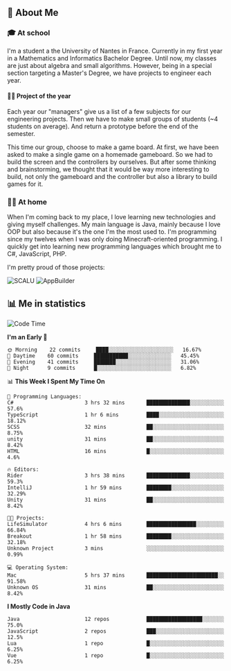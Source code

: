 ## 👀 About Me

### 🎓 At school

I'm a student a the University of Nantes in France. Currently in my first year in a Mathematics and Informatics Bachelor Degree. Until now, my classes are just about algebra and small algorithms. However, being in a special section targeting a Master's Degree, we have projects to engineer each year. 

#### 🔧🔬 Project of the year

Each year our "managers" give us a list of a few subjects for our engineering projects. Then we have to make small groups of students (~4 students on average). And return a prototype before the end of the semester.

This time our group, choose to make a game board. At first, we have been asked to make a single game on a homemade gameboard. So we had to build the screen and the controllers by ourselves. 
But after some thinking and brainstorming, we thought that it would be way more interesting to build, not only the gameboard and the controller but also a library to build games for it.

### 👨‍💻 At home

When I'm coming back to my place, I love learning new technologies and giving myself challenges. My main language is Java, mainly because I love OOP but also because it's the one I'm the most used to. I'm programming since my twelves when I was only doing Minecraft-oriented programming.  I quickly get into learning new programming languages which brought me to C#, JavaScript, PHP. 

I'm pretty proud of those projects:

![SCALU](https://github-readme-stats.vercel.app/api/pin?username=renardfute&repo=SCALU)
![AppBuilder](https://github-readme-stats.vercel.app/api/pin?username=pulsedev2&repo=AppBuilder)

## 📊 Me in statistics
<!--START_SECTION:waka-->
![Code Time](http://img.shields.io/badge/Code%20Time-8%20hrs%205%20mins-blue)

**I'm an Early 🐤** 

```text
🌞 Morning    22 commits     ████░░░░░░░░░░░░░░░░░░░░░   16.67% 
🌆 Daytime    60 commits     ███████████░░░░░░░░░░░░░░   45.45% 
🌃 Evening    41 commits     ███████░░░░░░░░░░░░░░░░░░   31.06% 
🌙 Night      9 commits      █░░░░░░░░░░░░░░░░░░░░░░░░   6.82%

```


📊 **This Week I Spent My Time On** 

```text
💬 Programming Languages: 
C#                       3 hrs 32 mins       ██████████████░░░░░░░░░░░   57.6% 
TypeScript               1 hr 6 mins         ████░░░░░░░░░░░░░░░░░░░░░   18.12% 
SCSS                     32 mins             ██░░░░░░░░░░░░░░░░░░░░░░░   8.75% 
unity                    31 mins             ██░░░░░░░░░░░░░░░░░░░░░░░   8.42% 
HTML                     16 mins             █░░░░░░░░░░░░░░░░░░░░░░░░   4.6%

🔥 Editors: 
Rider                    3 hrs 38 mins       ██████████████░░░░░░░░░░░   59.3% 
IntelliJ                 1 hr 59 mins        ████████░░░░░░░░░░░░░░░░░   32.29% 
Unity                    31 mins             ██░░░░░░░░░░░░░░░░░░░░░░░   8.42%

🐱‍💻 Projects: 
LifeSimulator            4 hrs 6 mins        ████████████████░░░░░░░░░   66.84% 
Breakout                 1 hr 58 mins        ████████░░░░░░░░░░░░░░░░░   32.18% 
Unknown Project          3 mins              ░░░░░░░░░░░░░░░░░░░░░░░░░   0.99%

💻 Operating System: 
Mac                      5 hrs 37 mins       ███████████████████████░░   91.58% 
Unknown OS               31 mins             ██░░░░░░░░░░░░░░░░░░░░░░░   8.42%

```

**I Mostly Code in Java** 

```text
Java                     12 repos            ██████████████████░░░░░░░   75.0% 
JavaScript               2 repos             ███░░░░░░░░░░░░░░░░░░░░░░   12.5% 
Lua                      1 repo              █░░░░░░░░░░░░░░░░░░░░░░░░   6.25% 
Vue                      1 repo              █░░░░░░░░░░░░░░░░░░░░░░░░   6.25%

```



<!--END_SECTION:waka-->
